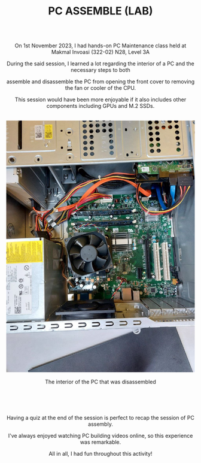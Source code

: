 <html>
  <div align="center">
    <h1>PC ASSEMBLE (LAB)</h1>
    <br><br>
    <p>On 1st November 2023, I had hands-on PC Maintenance class held at Makmal Invoasi (322-02) N28, Level 3A</p>
    <p>During the said session, I learned a lot regarding the interior of a PC and the necessary steps to both</p>
    <p>assemble and disassemble the PC from opening the front cover to removing the fan or cooler of the CPU.</p>
    <p>This session would have been more enjoyable if it also includes other components including GPUs and M.2 SSDs.</p>
    <br>
    <img src="PCAssemble.jpg" alt="The interior of the PC that was disassembled"/>
    <p>The interior of the PC that was disassembled</p>
    <br><br><br>
    <p>Having a quiz at the end of the session is perfect to recap the session of PC assembly.</p>
    <p>I've always enjoyed watching PC building videos online, so this experience was remarkable.</p>
    <p>All in all, I had fun throughout this activity!</p>
  </div>
</html>

